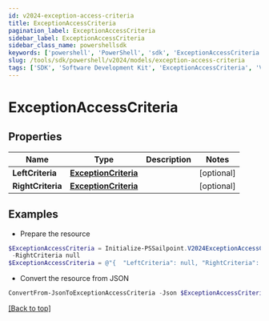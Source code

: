 ```yaml
---
id: v2024-exception-access-criteria
title: ExceptionAccessCriteria
pagination_label: ExceptionAccessCriteria
sidebar_label: ExceptionAccessCriteria
sidebar_class_name: powershellsdk
keywords: ['powershell', 'PowerShell', 'sdk', 'ExceptionAccessCriteria', 'V2024ExceptionAccessCriteria'] 
slug: /tools/sdk/powershell/v2024/models/exception-access-criteria
tags: ['SDK', 'Software Development Kit', 'ExceptionAccessCriteria', 'V2024ExceptionAccessCriteria']
---
```



# ExceptionAccessCriteria

## Properties

Name | Type | Description | Notes
------------ | ------------- | ------------- | -------------
**LeftCriteria** | [**ExceptionCriteria**](exception-criteria) |  | [optional] 
**RightCriteria** | [**ExceptionCriteria**](exception-criteria) |  | [optional] 

## Examples

- Prepare the resource
```powershell
$ExceptionAccessCriteria = Initialize-PSSailpoint.V2024ExceptionAccessCriteria  -LeftCriteria null `
 -RightCriteria null
$ExceptionAccessCriteria = @"{  "LeftCriteria": null, "RightCriteria": null }"@
```

- Convert the resource from JSON
```powershell
ConvertFrom-JsonToExceptionAccessCriteria -Json $ExceptionAccessCriteria
```


[[Back to top]](#) 

